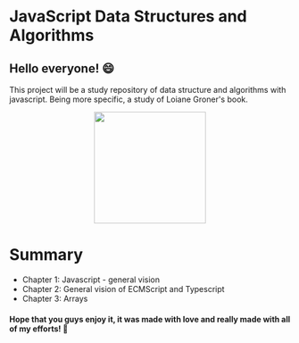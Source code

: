 # JavaScript Data Structures and Algorithms

## Hello everyone! 😄

This project will be a study repository of data structure and algorithms with javascript. Being more specific, a study of Loiane Groner's book.

<div align="center">
  <img src="https://images-na.ssl-images-amazon.com/images/I/61AjyNPeDUL.jpg" width="200px" />
</div>

<div>
  <h1>Summary</h1>
  <ul>
    <li>Chapter 1: Javascript - general vision</li>
    <li>Chapter 2: General vision of ECMScript and Typescript</li>
    <li>Chapter 3: Arrays</li>
  </ul>
</div>

#### Hope that you guys enjoy it, it was made with love and really made with all of my efforts! 💙
